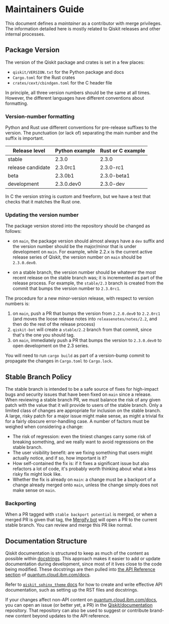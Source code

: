 # Maintainers Guide

This document defines a *maintainer* as a contributor with merge privileges.
The information detailed here is mostly related to Qiskit releases and other internal processes.


## Package Version

The version of the Qiskit package and crates is set in a few places:

* `qiskit/VERSION.txt` for the Python package and docs
* `Cargo.toml` for the Rust crates
* `crates/cext/cbindgen.toml` for the C header file

In principle, all three version numbers should be the same at all times.
However, the different languages have different conventions about formatting.

### Version-number formatting

Python and Rust use different conventions for pre-release suffixes to the version.
The punctuation (or lack of) separating the main number and the suffix is important.

| Release level      | Python example | Rust or C example |
|--------------------|----------------|-------------------|
| stable             | 2.3.0          | 2.3.0             |
| release candidate  | 2.3.0rc1       | 2.3.0-rc1         |
| beta               | 2.3.0b1        | 2.3.0-beta1       |
| development        | 2.3.0.dev0     | 2.3.0-dev         |

In C the version string is custom and freeform, but we have a test that checks that it matches the Rust one.


### Updating the version number

The package version stored into the repository should be changed as follows:

- on `main`, the package version should almost always have a `dev` suffix and the version number should be the major/minor that is under development on `main`.
  For example, while 2.2.x is the current active release series of Qiskit, the version number on `main` should be `2.3.0.dev0`.

- on a stable branch, the version number should be whatever the most recent release on the stable branch was; it is incremented as part of the release process.
  For example, the `stable/2.3` branch is created from the commit that bumps the version number to `2.3.0rc1`.

The procedure for a new minor-version release, with respect to version numbers is:

1. on `main`, push a PR that bumps the version from `2.2.0.dev0` to `2.2.0rc1` (and moves the loose release notes into `releasenotes/notes/2.2`, and then do the rest of the release process)
2. `qiskit-bot` will create a `stable/2.2` branch from that commit, since that's the one you should tag.
3. on `main`, immediately push a PR that bumps the version to `2.3.0.dev0` to open development on the 2.3 series.

You will need to run `cargo build` as part of a version-bump commit to propagate the changes in `Cargo.toml` to `Cargo.lock`.


## Stable Branch Policy

The stable branch is intended to be a safe source of fixes for high-impact
bugs and security issues that have been fixed on `main` since a
release. When reviewing a stable branch PR, we must balance the risk
of any given patch with the value that it will provide to users of the
stable branch. Only a limited class of changes are appropriate for
inclusion on the stable branch. A large, risky patch for a major issue
might make sense, as might a trivial fix for a fairly obscure error-handling
case. A number of factors must be weighed when considering a
change:

-   The risk of regression: even the tiniest changes carry some risk of
    breaking something, and we really want to avoid regressions on the
    stable branch.
-   The user visibility benefit: are we fixing something that users might
    actually notice, and if so, how important is it?
-   How self-contained the fix is: if it fixes a significant issue but
    also refactors a lot of code, it's probably worth thinking about
    what a less risky fix might look like.
-   Whether the fix is already on `main`: a change must be a backport of
    a change already merged onto `main`, unless the change simply does
    not make sense on `main`.


### Backporting

When a PR tagged with `stable backport potential` is merged, or when a
merged PR is given that tag, the [Mergify bot](https://mergify.com) will
open a PR to the current stable branch.  You can review and merge this PR
like normal.


## Documentation Structure

Qiskit documentation is structured to keep as much of the content as possible within [docstrings](https://peps.python.org/pep-0257/#what-is-a-docstring).
This approach makes it easier to add or update documentation during development, since most of it lives close to the code being modified.
These docstrings are then pulled into [the API Reference section](https://quantum.cloud.ibm.com/docs/api/qiskit) of [quantum.cloud.ibm.com/docs](https://quantum.cloud.ibm.com/docs/).

Refer to [`qiskit_sphinx_theme` docs](https://qiskit.github.io/qiskit_sphinx_theme/apidocs/index.html) for how to create and
write effective API documentation, such as setting up the RST files and docstrings.

If your changes affect non-API content on [quantum.cloud.ibm.com/docs](https://quantum.cloud.ibm.com/docs), you can open an issue (or better yet, a PR) in the [Qiskit/documentation](https://github.com/Qiskit/documentation) repository.
That repository can also be used to suggest or contribute brand-new content beyond updates to the API reference.